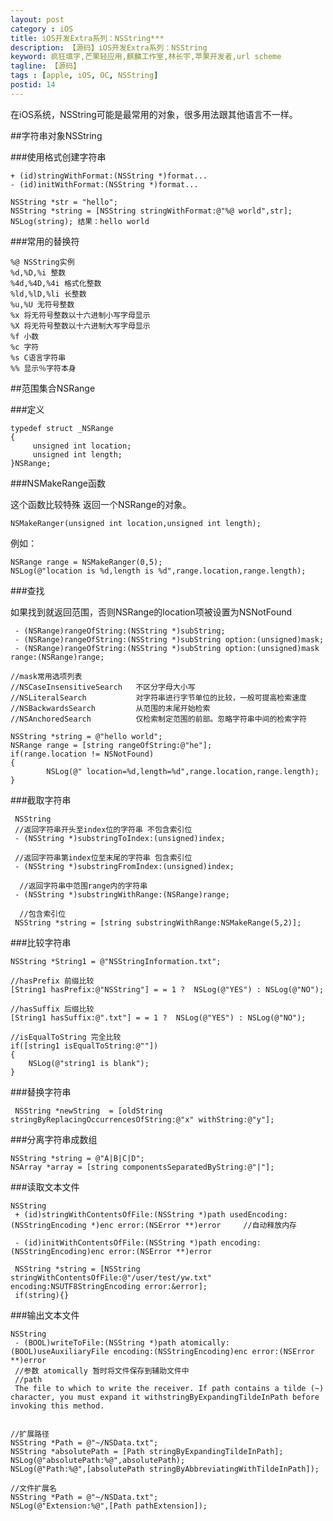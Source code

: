 ```yaml
---
layout: post
category : iOS
title: iOS开发Extra系列：NSString***
description: 【源码】iOS开发Extra系列：NSString
keyword: 疯狂填字,芒果轻应用,麒麟工作室,林长宇,苹果开发者,url scheme
tagline: 【源码】
tags : [apple, iOS, OC, NSString]
postid: 14
---
```



在iOS系统，NSString可能是最常用的对象，很多用法跟其他语言不一样。

##字符串对象NSString

###使用格式创建字符串

    + (id)stringWithFormat:(NSString *)format...
    - (id)initWithFormat:(NSString *)format...

    NSString *str = "hello";
    NSString *string = [NSString stringWithFormat:@"%@ world",str];
    NSLog(string); 结果：hello world

###常用的替换符

    %@ NSString实例
    %d,%D,%i 整数
    %4d,%4D,%4i 格式化整数
    %ld,%lD,%li 长整数
    %u,%U 无符号整数
    %x 将无符号整数以十六进制小写字母显示
    %X 将无符号整数以十六进制大写字母显示
    %f 小数
    %c 字符
    %s C语言字符串
    %% 显示％字符本身


##范围集合NSRange

###定义

    typedef struct _NSRange
    {
         unsigned int location;
         unsigned int length;
    }NSRange;

###NSMakeRange函数

这个函数比较特殊 返回一个NSRange的对象。

    NSMakeRanger(unsigned int location,unsigned int length);

例如：

    NSRange range = NSMakeRanger(0,5);
    NSLog(@"location is %d,length is %d",range.location,range.length);

###查找

如果找到就返回范围，否则NSRange的location项被设置为NSNotFound

     - (NSRange)rangeOfString:(NSString *)subString;
     - (NSRange)rangeOfString:(NSString *)subString option:(unsigned)mask;
     - (NSRange)rangeOfString:(NSString *)subString option:(unsigned)mask range:(NSRange)range;

    //mask常用选项列表
    //NSCaseInsensitiveSearch   不区分字母大小写
    //NSLiteralSearch           对字符串进行字节单位的比较，一般可提高检索速度
    //NSBackwardsSearch         从范围的末尾开始检索
    //NSAnchoredSearch          仅检索制定范围的前部。忽略字符串中间的检索字符

    NSString *string = @"hello world";
    NSRange range = [string rangeOfString:@"he"];
    if(range.location != NSNotFound)
    {
            NSLog(@" location=%d,length=%d",range.location,range.length);
    }


###截取字符串

     NSString  
     //返回字符串开头至index位的字符串 不包含索引位
     - (NSString *)substringToIndex:(unsigned)index;

     //返回字符串第index位至末尾的字符串 包含索引位
     - (NSString *)substringFromIndex:(unsigned)index;

      //返回字符串中范围range内的字符串
     - (NSString *)substringWithRange:(NSRange)range;

      //包含索引位
     NSString *string = [string substringWithRange:NSMakeRange(5,2)];

###比较字符串

    NSString *String1 = @"NSStringInformation.txt";

    //hasPrefix 前缀比较
    [String1 hasPrefix:@"NSString"] = = 1 ?  NSLog(@"YES") : NSLog(@"NO");

    //hasSuffix 后缀比较
    [String1 hasSuffix:@".txt"] = = 1 ?  NSLog(@"YES") : NSLog(@"NO");

    //isEqualToString 完全比较
    if([string1 isEqualToString:@""])
    {
        NSLog(@"string1 is blank");
    }

###替换字符串

     NSString *newString  = [oldString stringByReplacingOccurrencesOfString:@"x" withString:@"y"];

###分离字符串成数组

    NSString *string = @"A|B|C|D";
    NSArray *array = [string componentsSeparatedByString:@"|"];

###读取文本文件

    NSString
     + (id)stringWithContentsOfFile:(NSString *)path usedEncoding:(NSStringEncoding *)enc error:(NSError **)error     //自动释放内存

     - (id)initWithContentsOfFile:(NSString *)path encoding:(NSStringEncoding)enc error:(NSError **)error

     NSString *string = [NSString stringWithContentsOfFile:@"/user/test/yw.txt" encoding:NSUTF8StringEncoding error:&error];
     if(string){}

###输出文本文件

    NSString
     - (BOOL)writeToFile:(NSString *)path atomically:(BOOL)useAuxiliaryFile encoding:(NSStringEncoding)enc error:(NSError **)error
     //参数 atomically 暂时将文件保存到辅助文件中
     //path
     The file to which to write the receiver. If path contains a tilde (~) character, you must expand it withstringByExpandingTildeInPath before invoking this method.


    //扩展路径
    NSString *Path = @"~/NSData.txt";
    NSString *absolutePath = [Path stringByExpandingTildeInPath];
    NSLog(@"absolutePath:%@",absolutePath);
    NSLog(@"Path:%@",[absolutePath stringByAbbreviatingWithTildeInPath]);

    //文件扩展名
    NSString *Path = @"~/NSData.txt";
    NSLog(@"Extension:%@",[Path pathExtension]);
